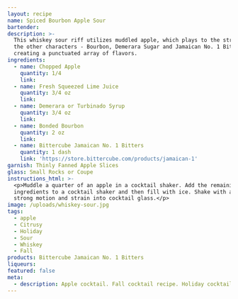 ```yaml
---
layout: recipe
name: Spiced Bourbon Apple Sour
bartender:
description: >-
  This whiskey sour riff utilizes muddled apple, which plays to the strengths of
  the other characters - Bourbon, Demerara Sugar and Jamaican No. 1 Bitters -
  creating a punctuated array of flavors.
ingredients:
  - name: Chopped Apple
    quantity: 1/4
    link:
  - name: Fresh Squeezed Lime Juice
    quantity: 3/4 oz
    link:
  - name: Demerara or Turbinado Syrup
    quantity: 3/4 oz
    link:
  - name: Bonded Bourbon
    quantity: 2 oz
    link:
  - name: Bittercube Jamaican No. 1 Bitters
    quantity: 1 dash
    link: 'https://store.bittercube.com/products/jamaican-1'
garnish: Thinly Fanned Apple Slices
glass: Small Rocks or Coupe
instructions_html: >-
  <p>Muddle a quarter of an apple in a cocktail shaker. Add the remaining
  ingredients to a cocktail shaker and then fill with ice. Shake with a fluid,
  strong motion and strain into cocktail glass.</p>
image: /uploads/whiskey-sour.jpg
tags:
  - apple
  - Citrusy
  - Holiday
  - Sour
  - Whiskey
  - Fall
products: Bittercube Jamaican No. 1 Bitters
liqueurs:
featured: false
meta:
  - description: Apple cocktail. Fall cocktail recipe. Holiday cocktail recipe.
---
```


